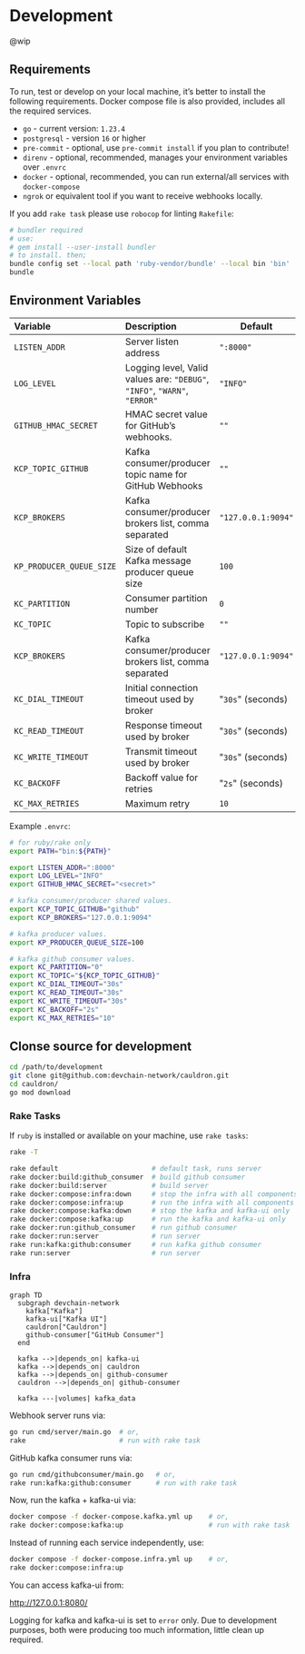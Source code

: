 # Development

@wip

## Requirements

To run, test or develop on your local machine, it’s better to install the
following requirements. Docker compose file is also provided, includes
all the required services.

- `go` - current version: `1.23.4`
- `postgresql` - version `16` or higher
- `pre-commit` - optional, use `pre-commit install` if you plan to contribute!
- `direnv` - optional, recommended, manages your environment variables over `.envrc`
- `docker` - optional, recommended, you can run external/all services with `docker-compose`
- `ngrok` or equivalent tool if you want to receive webhooks locally.

If you add `rake task` please use `robocop` for linting `Rakefile`:

```bash
# bundler required
# use:
# gem install --user-install bundler
# to install. then;
bundle config set --local path 'ruby-vendor/bundle' --local bin 'bin'
bundle
```

## Environment Variables

| Variable | Description | Default |
|:---------|:------------|---------|
| `LISTEN_ADDR` | Server listen address | `":8000"` |
| `LOG_LEVEL` | Logging level, Valid values are: `"DEBUG"`, `"INFO"`, `"WARN"`, `"ERROR"` | `"INFO"` |
| `GITHUB_HMAC_SECRET` | HMAC secret value for GitHub’s webhooks. | `""` |
| `KCP_TOPIC_GITHUB` | Kafka consumer/producer topic name for GitHub Webhooks | `""` |
| `KCP_BROKERS` | Kafka consumer/producer brokers list, comma separated | `"127.0.0.1:9094"` |
| `KP_PRODUCER_QUEUE_SIZE` | Size of default Kafka message producer queue size | `100` |
| `KC_PARTITION` | Consumer partition number | `0` |
| `KC_TOPIC` | Topic to subscribe | `""` |
| `KCP_BROKERS` | Kafka consumer/producer brokers list, comma separated | `"127.0.0.1:9094"` |
| `KC_DIAL_TIMEOUT` | Initial connection timeout used by broker | "`30s`" (seconds) |
| `KC_READ_TIMEOUT` | Response timeout used by broker | "`30s`" (seconds) |
| `KC_WRITE_TIMEOUT` | Transmit timeout used by broker | "`30s`" (seconds) |
| `KC_BACKOFF` | Backoff value for retries | "`2s`" (seconds) |
| `KC_MAX_RETRIES` | Maximum retry | `10` |

Example `.envrc`:

```bash
# for ruby/rake only
export PATH="bin:${PATH}"

export LISTEN_ADDR=":8000"
export LOG_LEVEL="INFO"
export GITHUB_HMAC_SECRET="<secret>"

# kafka consumer/producer shared values.
export KCP_TOPIC_GITHUB="github"
export KCP_BROKERS="127.0.0.1:9094"

# kafka producer values.
export KP_PRODUCER_QUEUE_SIZE=100

# kafka github consumer values.
export KC_PARTITION="0"
export KC_TOPIC="${KCP_TOPIC_GITHUB}"
export KC_DIAL_TIMEOUT="30s"
export KC_READ_TIMEOUT="30s"
export KC_WRITE_TIMEOUT="30s"
export KC_BACKOFF="2s"
export KC_MAX_RETRIES="10"
```

## Clonse source for development

```bash
cd /path/to/development
git clone git@github.com:devchain-network/cauldron.git
cd cauldron/
go mod download
```

### Rake Tasks

If `ruby` is installed or available on your machine, use `rake tasks`:

```bash
rake -T

rake default                       # default task, runs server
rake docker:build:github_consumer  # build github consumer
rake docker:build:server           # build server
rake docker:compose:infra:down     # stop the infra with all components
rake docker:compose:infra:up       # run the infra with all components
rake docker:compose:kafka:down     # stop the kafka and kafka-ui only
rake docker:compose:kafka:up       # run the kafka and kafka-ui only
rake docker:run:github_consumer    # run github consumer
rake docker:run:server             # run server
rake run:kafka:github:consumer     # run kafka github consumer
rake run:server                    # run server
```

### Infra

```mermaid
graph TD
  subgraph devchain-network
    kafka["Kafka"]
    kafka-ui["Kafka UI"]
    cauldron["Cauldron"]
    github-consumer["GitHub Consumer"]
  end
  
  kafka -->|depends_on| kafka-ui
  kafka -->|depends_on| cauldron
  kafka -->|depends_on| github-consumer
  cauldron -->|depends_on| github-consumer

  kafka ---|volumes| kafka_data
```

Webhook server runs via:

```bash
go run cmd/server/main.go  # or,
rake                       # run with rake task
```

GitHub kafka consumer runs via:

```bash
go run cmd/githubconsumer/main.go   # or,
rake run:kafka:github:consumer      # run with rake task
```

Now, run the kafka + kafka-ui via:

```bash
docker compose -f docker-compose.kafka.yml up    # or,
rake docker:compose:kafka:up                     # run with rake task
```

Instead of running each service independently, use:

```bash
docker compose -f docker-compose.infra.yml up    # or,
rake docker:compose:infra:up
```

You can access kafka-ui from:

http://127.0.0.1:8080/

Logging for kafka and kafka-ui is set to `error` only. Due to development
purposes, both were producing too much information, little clean up required.
